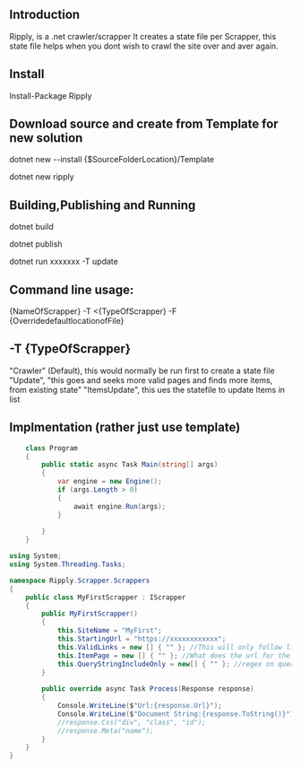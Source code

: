 ﻿Introduction
----

Ripply, is a .net crawler/scrapper
It creates a state file per Scrapper, this state file helps when you dont wish to crawl the site over and aver again.

Install
---
Install-Package Ripply



Download source and create from Template for new solution
---
dotnet new --install {$SourceFolderLocation}/Template

dotnet new ripply



Building,Publishing and Running
---

dotnet build

dotnet publish

dotnet run xxxxxxx -T update



Command line usage:
---

{NameOfScrapper} -T <{TypeOfScrapper} -F {OverridedefaultlocationofFile}


-T {TypeOfScrapper}
---
"Crawler" (Default), this would normally be run first to create a state file
"Update", "this goes and seeks more valid pages and finds more items, from existing state"
"ItemsUpdate", this ues the statefile to update Items in list




Implmentation (rather just use template)
---

```C#
    class Program
    {
        public static async Task Main(string[] args)
        {
            var engine = new Engine();
            if (args.Length > 0)
            {
                await engine.Run(args);
            }
           
        }
    }
```

```C#
using System;
using System.Threading.Tasks;

namespace Ripply.Scrapper.Scrappers
{
    public class MyFirstScrapper : IScrapper
    {
        public MyFirstScrapper()
        {
            this.SiteName = "MyFirst";
            this.StartingUrl = "https://xxxxxxxxxxxx";
            this.ValidLinks = new [] { "" }; //This will only follow links that contain information specified in VlaidLinks
            this.ItemPage = new [] { "" }; //What does the url for the pages you wish find look like
            this.QueryStringIncludeOnly = new[] { "" }; //regex on querystring
        }
        
        public override async Task Process(Response response)
        {
			Console.WriteLine($"Url:{response.Url}");
            Console.WriteLine($"Document String:{response.ToString()}");
            //response.Css("div", "class", "id");
            //response.Meta("name");
        }
    }
}
```
